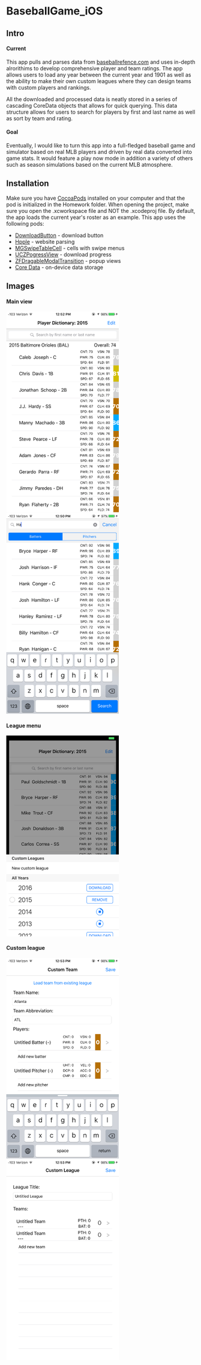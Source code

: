 # BaseballGame_iOS
## Intro
#### Current
This app pulls and parses data from [baseballrefence.com](baseballrefence.com) and uses in-depth alrorithims to develop comprehensive player and team ratings. The app allows users to load any year between the current year and 1901 as well as the ability to make their own custom leagues where they can design teams with custom players and rankings.

All the downloaded and processed data is neatly stored in a series of cascading CoreData objects that allows for quick querying. This data structure allows for users to search for players by first and last name as well as sort by team and rating.

#### Goal
Eventually, I would like to turn this app into a full-fledged baseball game and simulator based on real MLB players and driven by real data converted into game stats. It would feature a play now mode in addition a variety of others such as season simulations based on the current MLB atmosphere.

## Installation
Make sure you have [CocoaPods](https://cocoapods.org) installed on your computer and that the pod is initialized in the Homework folder. When opening the project, make sure you open the .xcworkspace file and NOT the .xcodeproj file. By default, the app loads the current year's roster as an example. This app uses the following pods:
* [DownloadButton](https://github.com/PavelKatunin/DownloadButton) - download button
* [Hpple](https://github.com/topfunky/hpple) - website parsing
* [MGSwipeTableCell](https://github.com/MortimerGoro/MGSwipeTableCell) - cells with swipe menus
* [UCZPogressView](https://github.com/kishikawakatsumi/UCZProgressView) - download progress
* [ZFDragableModalTransition](https://github.com/zoonooz/ZFDragableModalTransition) - popup views
* [Core Data](https://developer.apple.com/library/content/documentation/Cocoa/Conceptual/CoreData/index.html) - on-device data storage

## Images
#### Main view
<img src="./Screenshots/Main.png" alt="Drawing" width="300 px"/>
<img src="./Screenshots/MainSearch.png" alt="Drawing" width="300 px"/>

#### League menu
<img src="./Screenshots/Menu.png" alt="Drawing" width="300 px"/>

#### Custom league
<img src="./Screenshots/Custom1.png" alt="Drawing" width="300 px"/>
<img src="./Screenshots/Custom2.png" alt="Drawing" width="300 px"/>

